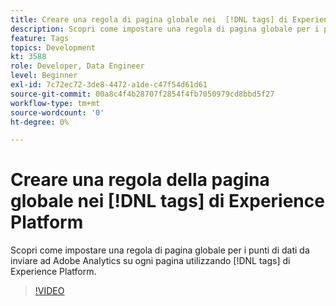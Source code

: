 ```yaml
---
title: Creare una regola di pagina globale nei  [!DNL tags] di Experience Platform
description: Scopri come impostare una regola di pagina globale per i punti di dati da inviare ad Adobe Analytics su ogni pagina utilizzando  [!DNL tags] di Experience Platform.
feature: Tags
topics: Development
kt: 3588
role: Developer, Data Engineer
level: Beginner
exl-id: 7c72ec72-3de8-4472-a1de-c47f54d61d61
source-git-commit: 00a8c4f4b28707f2854f4fb7050979cd8bbd5f27
workflow-type: tm+mt
source-wordcount: '0'
ht-degree: 0%

---
```


# Creare una regola della pagina globale nei [!DNL tags] di Experience Platform

Scopri come impostare una regola di pagina globale per i punti di dati da inviare ad Adobe Analytics su ogni pagina utilizzando [!DNL tags] di Experience Platform.

>[!VIDEO](https://video.tv.adobe.com/v/37358/?quality=12&learn=on&captions=ita)
